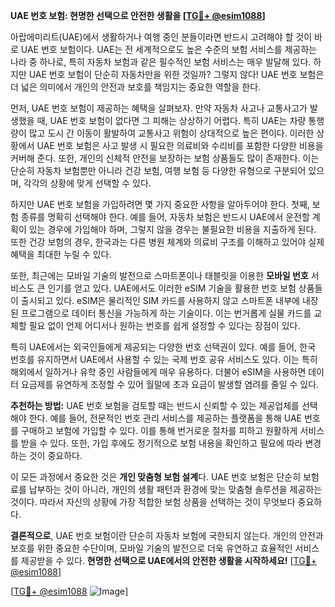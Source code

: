 **UAE 번호 보험: 현명한 선택으로 안전한 생활을 [[TG💪+ @esim1088](https://t.me/s/esim1088)]**

아랍에미리트(UAE)에서 생활하거나 여행 중인 분들이라면 반드시 고려해야 할 것이 바로 UAE 번호 보험이다. UAE는 전 세계적으로도 높은 수준의 보험 서비스를 제공하는 나라 중 하나로, 특히 자동차 보험과 같은 필수적인 보험 서비스는 매우 발달해 있다. 하지만 UAE 번호 보험이 단순히 자동차만을 위한 것일까? 그렇지 않다! UAE 번호 보험은 더 넓은 의미에서 개인의 안전과 보호를 책임지는 중요한 역할을 한다.

먼저, UAE 번호 보험이 제공하는 혜택을 살펴보자. 만약 자동차 사고나 교통사고가 발생했을 때, UAE 번호 보험이 없다면 그 피해는 상상하기 어렵다. 특히 UAE는 차량 통행량이 많고 도시 간 이동이 활발하여 교통사고 위험이 상대적으로 높은 편이다. 이러한 상황에서 UAE 번호 보험은 사고 발생 시 필요한 의료비와 수리비를 포함한 다양한 비용을 커버해 준다. 또한, 개인의 신체적 안전을 보장하는 보험 상품들도 많이 존재한다. 이는 단순히 자동차 보험뿐만 아니라 건강 보험, 여행 보험 등 다양한 유형으로 구분되어 있으며, 각각의 상황에 맞게 선택할 수 있다.

하지만 UAE 번호 보험을 가입하려면 몇 가지 중요한 사항을 알아두어야 한다. 첫째, 보험 종류를 명확히 선택해야 한다. 예를 들어, 자동차 보험은 반드시 UAE에서 운전할 계획이 있는 경우에 가입해야 하며, 그렇지 않을 경우는 불필요한 비용을 지출하게 된다. 또한 건강 보험의 경우, 한국과는 다른 병원 체계와 의료비 구조를 이해하고 있어야 실제 혜택을 최대한 누릴 수 있다.

또한, 최근에는 모바일 기술의 발전으로 스마트폰이나 태블릿을 이용한 **모바일 번호** 서비스도 큰 인기를 얻고 있다. UAE에서도 이러한 eSIM 기술을 활용한 번호 보험 상품들이 출시되고 있다. eSIM은 물리적인 SIM 카드를 사용하지 않고 스마트폰 내부에 내장된 프로그램으로 데이터 통신을 가능하게 하는 기술이다. 이는 번거롭게 실물 카드를 교체할 필요 없이 언제 어디서나 원하는 번호를 쉽게 설정할 수 있다는 장점이 있다.

특히 UAE에서는 외국인들에게 제공되는 다양한 번호 선택권이 있다. 예를 들어, 한국 번호를 유지하면서 UAE에서 사용할 수 있는 국제 번호 공유 서비스도 있다. 이는 특히 해외에서 일하거나 유학 중인 사람들에게 매우 유용하다. 더불어 eSIM을 사용하면 데이터 요금제를 유연하게 조정할 수 있어 월말에 초과 요금이 발생할 염려를 줄일 수 있다.

**추천하는 방법:** UAE 번호 보험을 검토할 때는 반드시 신뢰할 수 있는 제공업체를 선택해야 한다. 예를 들어, 전문적인 번호 관리 서비스를 제공하는 플랫폼을 통해 UAE 번호를 구매하고 보험에 가입할 수 있다. 이를 통해 번거로운 절차를 피하고 원활하게 서비스를 받을 수 있다. 또한, 가입 후에도 정기적으로 보험 내용을 확인하고 필요에 따라 변경하는 것이 중요하다.

이 모든 과정에서 중요한 것은 **개인 맞춤형 보험 설계**다. UAE 번호 보험은 단순히 보험료를 납부하는 것이 아니라, 개인의 생활 패턴과 환경에 맞는 맞춤형 솔루션을 제공하는 것이다. 따라서 자신의 상황에 가장 적합한 보험 상품을 선택하는 것이 무엇보다 중요하다.

**결론적으로**, UAE 번호 보험이란 단순히 자동차 보험에 국한되지 않는다. 개인의 안전과 보호를 위한 중요한 수단이며, 모바일 기술의 발전으로 더욱 유연하고 효율적인 서비스를 제공받을 수 있다. **현명한 선택으로 UAE에서의 안전한 생활을 시작하세요!** [[TG💪+ @esim1088](https://t.me/s/esim1088)]

[[TG💪+ @esim1088](https://t.me/s/esim1088) ![Image](https://i.postimg.cc/Y0z9fWf4/image.png)]
